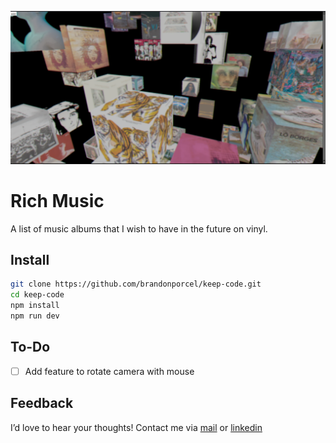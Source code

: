 ![cover page project](public/og.png)

# Rich Music

A list of music albums that I wish to have in the future on vinyl.

## Install

```bash
git clone https://github.com/brandonporcel/keep-code.git
cd keep-code
npm install
npm run dev
```

## To-Do

- [ ] Add feature to rotate camera with mouse

## Feedback

I’d love to hear your thoughts! Contact me via [mail](mailto:brandon7.7porcel@gmail.com) or [linkedin](https://www.linkedin.com/in/brandonporcel/)
